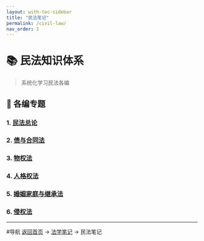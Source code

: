 ```yaml
---
layout: with-toc-sidebar
title: "民法笔记"
permalink: /civil-law/
nav_order: 1
---
```


# 📚 民法知识体系

> 系统化学习民法各编

## 🎯 各编专题

### 1. [民法总论](/general-theory/)

### 2. [债与合同法](/obligation-contract/)

### 3. [物权法](/property-law/)

### 4. [人格权法](/personality-rights/)

### 5. [婚姻家庭与继承法](/family-inheritance/)

### 6. [侵权法](/tort-law/)

---

#导航
[返回首页](/) → [法学笔记](/legal-notes/) → 民法笔记
